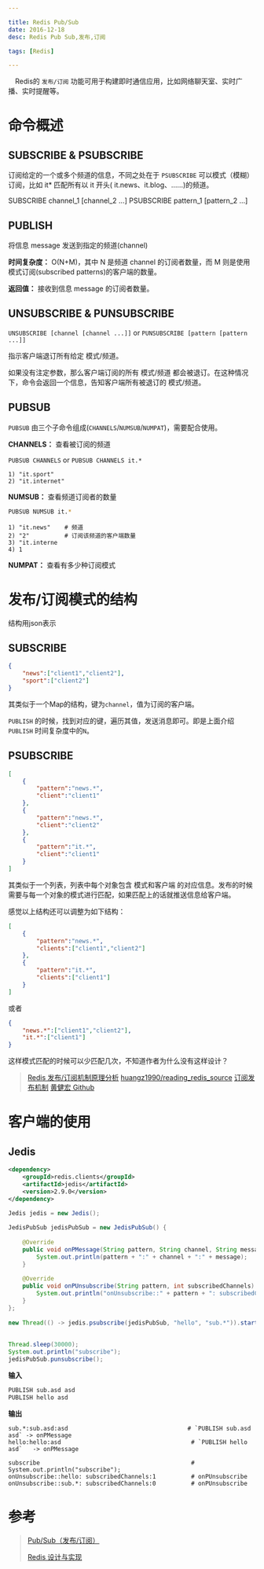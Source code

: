 ```yaml
---

title: Redis Pub/Sub
date: 2016-12-18
desc: Redis Pub Sub,发布,订阅

tags: [Redis]

---
```


　Redis的 `发布/订阅` 功能可用于构建即时通信应用，比如网络聊天室、实时广播、实时提醒等。

<!--more-->

# 命令概述

## SUBSCRIBE & PSUBSCRIBE

订阅给定的一个或多个频道的信息，不同之处在于 `PSUBSCRIBE` 可以模式（模糊）订阅，比如 it* 匹配所有以 it 开头( it.news、it.blog、……)的频道。

SUBSCRIBE  channel_1 [channel_2 ...]
PSUBSCRIBE pattern_1 [pattern_2 ...]

## PUBLISH

将信息 message 发送到指定的频道(channel)

**时间复杂度：**
O(N+M)，其中 N 是频道 channel 的订阅者数量，而 M 则是使用模式订阅(subscribed patterns)的客户端的数量。


**返回值：**
接收到信息 message 的订阅者数量。


## UNSUBSCRIBE & PUNSUBSCRIBE

`UNSUBSCRIBE [channel [channel ...]]` or `PUNSUBSCRIBE [pattern [pattern ...]]`


指示客户端退订所有给定 模式/频道。

如果没有注定参数，那么客户端订阅的所有 模式/频道 都会被退订。在这种情况下，命令会返回一个信息，告知客户端所有被退订的 模式/频道。

## PUBSUB

`PUBSUB` 由三个子命令组成(`CHANNELS`/`NUMSUB`/`NUMPAT`)，需要配合使用。

**CHANNELS：** 查看被订阅的频道

`PUBSUB CHANNELS` or `PUBSUB CHANNELS it.*`

    1) "it.sport"
    2) "it.internet"


**NUMSUB：** 查看频道订阅者的数量

```bash
PUBSUB NUMSUB it.*
```
    1) "it.news"    # 频道
    2) "2"          # 订阅该频道的客户端数量
    3) "it.interne
    4) 1


**NUMPAT：** 查看有多少种订阅模式


# 发布/订阅模式的结构

结构用json表示

## SUBSCRIBE 

```json
{
    "news":["client1","client2"],
    "sport":["client2"]
}
```
其类似于一个Map的结构，键为`channel`，值为订阅的客户端。

`PUBLISH` 的时候，找到对应的键，遍历其值，发送消息即可。即是上面介绍 `PUBLISH` 时间复杂度中的`N`。


## PSUBSCRIBE

```json
[
    {
        "pattern":"news.*",
        "client":"client1"
    },
    {
        "pattern":"news.*",
        "client":"client2"
    },
    {
        "pattern":"it.*",
        "client":"client1"
    }
]
```
其类似于一个列表，列表中每个对象包含 模式和客户端 的对应信息。发布的时候需要与每一个对象的模式进行匹配，如果匹配上的话就推送信息给客户端。

感觉以上结构还可以调整为如下结构：
```json
[
    {
        "pattern":"news.*",
        "clients":["client1","client2"]
    },
    {
        "pattern":"it.*",
        "clients":["client1"]
    }
]
```
或者

```json
{
    "news.*":["client1","client2"],
    "it.*":["client1"]
}
```

这样模式匹配的时候可以少匹配几次，不知道作者为什么没有这样设计？

> [Redis 发布/订阅机制原理分析](http://blog.csdn.net/clh604/article/details/19754939)
> [huangz1990/reading_redis_source](https://github.com/huangz1990/reading_redis_source/blob/master/pubsub.c_redis_2.9.7_b62bdf1c/pubsub.c)
> [订阅发布机制](http://wiki.jikexueyuan.com/project/redis/subscribe-to-release-mechanism.html)
> [黄健宏 Github](https://github.com/huangz1990)

# 客户端的使用

## Jedis

```xml
<dependency>
    <groupId>redis.clients</groupId>
    <artifactId>jedis</artifactId>
    <version>2.9.0</version>
</dependency>
```

``` java
Jedis jedis = new Jedis();
  
JedisPubSub jedisPubSub = new JedisPubSub() {
  
    @Override
    public void onPMessage(String pattern, String channel, String message) {
        System.out.println(pattern + ":" + channel + ":" + message);
    }
  
    @Override
    public void onPUnsubscribe(String pattern, int subscribedChannels) {
        System.out.println("onUnsubscribe::" + pattern + ": subscribedChannels:" + subscribedChannels);
    }
};
  
new Thread(() -> jedis.psubscribe(jedisPubSub, "hello", "sub.*")).start();
  
  
Thread.sleep(30000);
System.out.println("subscribe");
jedisPubSub.punsubscribe();
```

**输入**
```bash
PUBLISH sub.asd asd
PUBLISH hello asd
```

**输出**

    sub.*:sub.asd:asd                                  # `PUBLISH sub.asd asd` -> onPMessage
    hello:hello:asd                                     # `PUBLISH hello asd`   -> onPMessage
    
    subscribe                                           # System.out.println("subscribe");
    onUnsubscribe::hello: subscribedChannels:1          # onPUnsubscribe
    onUnsubscribe::sub.*: subscribedChannels:0          # onPUnsubscribe

# 参考
> [Pub/Sub（发布/订阅）](http://doc.redisfans.com/pub_sub/index.html)
>
> [Redis 设计与实现](http://redisbook.com/index.html)


